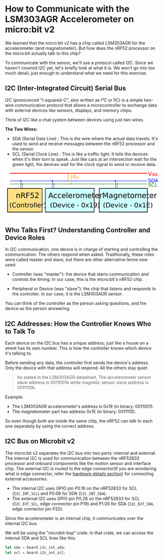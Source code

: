 # How to Communicate with the LSM303AGR Accelerometer on micro:bit v2 

We learned that the micro:bit v2 has a chip called LSM303AGR for the accelerometer (and magnetometer). But how does the nRF52 processor on the micro:bit actually talk to this chip?

To communicate with the sensor, we'll use a protocol called I2C. Since we haven't covered I2C yet, let's briefly look at what it is. We won't go into too much detail; just enough to understand what we need for this exercise.

## I2C (Inter-Integrated Circuit) Serial Bus

I2C (pronounced "I-squared-C", also written as I²C or IIC) is a simple two-wire communication protocol that allows a microcontroller to exchange data with external devices like sensors, displays, and memory chips.

Think of I2C like a chat system between devices using just two wires.

**The Two Wires:**

- SDA (Serial Data Line) : This is the wire where the actual data travels. It's used to send and receive messages between the nRF52 processor and the sensor.
- SCL (Serial Clock Line) : This is like a traffic light. It tells the devices when it's their turn to speak. Just like cars at an intersection wait for the green light, the devices wait for the clock signal to send or receive data.

<a href="./images/microbit-nrf52-LSM303AGR-i2c.svg"><img alt="microbit LSM303AGR I2C" style="display: block; margin: auto;" src="./images/microbit-nrf52-LSM303AGR-i2c.svg"/></a>

## Who Talks First? Understanding Controller and Device Roles
In I2C communication, one device is in charge of starting and controlling the communication. The others respond when asked. Traditionally, these roles were called master and slave, but there are other alternative terms now used:

- Controller (was "master"): the device that starts communication and controls the timing. In our case, this is the micro:bit's nRF52 chip.

- Peripheral or Device (was "slave"): the chip that listens and responds to the controller. In our case, it is the LSM303AGR sensor.

You can think of the controller as the person asking questions, and the device as the person answering.

## I2C Addresses: How the Controller Knows Who to Talk To
Each device on the I2C bus has a unique address; just like a house on a street has its own number. This is how the controller knows which device it's talking to.

Before sending any data, the controller first sends the device's address. Only the device with that address will respond. All the others stay quiet.

> As stated in the LSM303AGR datasheet, The accelerometer sensor slave address is 0011001b while magnetic sensor slave address is 0011110b. 

Example:
- The LSM303AGR accelerometer's address is 0x19 (in binary: 0011001).
- The magnetometer part has address 0x1E (in binary: 0011110).

So even though both are inside the same chip, the nRF52 can talk to each one separately by using the correct address.

## I2C Bus on Microbit v2 

The micro:bit v2 separates the I2C bus into two parts: internal and external. The internal I2C is used for communication between the nRF52833 processor and onboard components like the motion sensor and interface chip. The external I2C is routed to the edge connector(If you are wondering what is edge connector, refer the [hardware details section](../hardware.md)) for connecting external accessories.

- The internal I2C uses GPIO pin P0.16 on the nRF52833 for SCL (`I2C_INT_SCL`) and P0.08 for SDA (`I2C_INT_SDA`).  
- The external I2C uses GPIO pin P0.26 on the nRF52833 for SCL (`I2C_EXT_SCL`, edge connector pin P19) and P1.00 for SDA (`I2C_EXT_SDA`, edge connector pin P20).

Since the accelerometer is an internal chip, it communicates over the internal I2C bus.

We will be using the "microbit-bsp" crate. In that crate, we can access the internal SDA and SCL lines like this:
```rust
let sda = board.i2c_int_sda;
let scl = board.i2c_int_scl;
```

